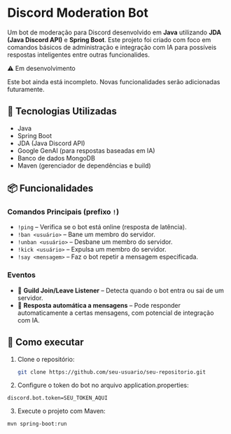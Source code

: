 # Discord Moderation Bot

Um bot de moderação para Discord desenvolvido em **Java** utilizando **JDA (Java Discord API)** e **Spring Boot**. Este projeto foi criado com foco em comandos básicos de administração e integração com IA para possíveis respostas inteligentes entre outras funcionalides. 

⚠️ Em desenvolvimento

Este bot ainda está incompleto. Novas funcionalidades serão adicionadas futuramente.

## 🔧 Tecnologias Utilizadas

- Java
- Spring Boot
- JDA (Java Discord API)
- Google GenAI (para respostas baseadas em IA)
- Banco de dados MongoDB
- Maven (gerenciador de dependências e build)

## 📦 Funcionalidades

### Comandos Principais (prefixo `!`)

- `!ping` – Verifica se o bot está online (resposta de latência).
- `!ban <usuário>` – Bane um membro do servidor.
- `!unban <usuário>` – Desbane um membro do servidor.
- `!kick <usuário>` – Expulsa um membro do servidor.
- `!say <mensagem>` – Faz o bot repetir a mensagem especificada.

### Eventos

- 🎉 **Guild Join/Leave Listener** – Detecta quando o bot entra ou sai de um servidor.
- 💬 **Resposta automática a mensagens** – Pode responder automaticamente a certas mensagens, com potencial de integração com IA.

## 🚀 Como executar

1. Clone o repositório:
   ```bash
   git clone https://github.com/seu-usuario/seu-repositorio.git
   ```
2. Configure o token do bot no arquivo application.properties:
```properties
discord.bot.token=SEU_TOKEN_AQUI
```
3. Execute o projeto com Maven:
```bash
mvn spring-boot:run
```

